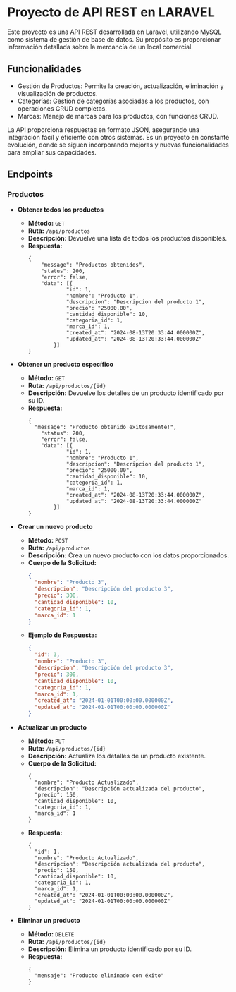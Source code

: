 # Proyecto de API REST en LARAVEL
Este proyecto es una API REST desarrollada en Laravel, utilizando MySQL como sistema de gestión de base de datos. Su propósito es proporcionar información detallada sobre la mercancía de un local comercial.

## Funcionalidades
* Gestión de Productos: Permite la creación, actualización, eliminación y visualización de productos.
* Categorías: Gestión de categorías asociadas a los productos, con operaciones CRUD completas.
* Marcas: Manejo de marcas para los productos, con funciones CRUD.

La API proporciona respuestas en formato JSON, asegurando una integración fácil y eficiente con otros sistemas. Es un proyecto en constante evolución, donde se siguen incorporando mejoras y nuevas funcionalidades para ampliar sus capacidades.

## Endpoints
### Productos

- **Obtener todos los productos**
  - **Método:** `GET`
  - **Ruta:** `/api/productos`
  - **Descripción:** Devuelve una lista de todos los productos disponibles.
  - **Respuesta:**
    ```
    {
        "message": "Productos obtenidos",
        "status": 200,
        "error": false,
        "data": [{
                "id": 1,
                "nombre": "Producto 1",
                "descripcion": "Descripcion del producto 1",
                "precio": "25000.00",
                "cantidad_disponible": 10,
                "categoria_id": 1,
                "marca_id": 1,
                "created_at": "2024-08-13T20:33:44.000000Z",
                "updated_at": "2024-08-13T20:33:44.000000Z"
            }]
    }
    ```
- **Obtener un producto específico**
  - **Método:** `GET`
  - **Ruta:** `/api/productos/{id}`
  - **Descripción:** Devuelve los detalles de un producto identificado por su ID.
  - **Respuesta:**
    ```
    {
      "message": "Producto obtenido exitosamente!",
        "status": 200,
        "error": false,
        "data": [{
                "id": 1,
                "nombre": "Producto 1",
                "descripcion": "Descripcion del producto 1",
                "precio": "25000.00",
                "cantidad_disponible": 10,
                "categoria_id": 1,
                "marca_id": 1,
                "created_at": "2024-08-13T20:33:44.000000Z",
                "updated_at": "2024-08-13T20:33:44.000000Z"
            }]
    }
    ```
- **Crear un nuevo producto**
  - **Método:** `POST`
  - **Ruta:** `/api/productos`
  - **Descripción:** Crea un nuevo producto con los datos proporcionados.
  - **Cuerpo de la Solicitud:**
    ```json
    {
      "nombre": "Producto 3",
      "descripcion": "Descripción del producto 3",
      "precio": 300,
      "cantidad_disponible": 10,
      "categoria_id": 1,
      "marca_id": 1
    }
    ```
  - **Ejemplo de Respuesta:**
    ```json
    {
      "id": 3,
      "nombre": "Producto 3",
      "descripcion": "Descripción del producto 3",
      "precio": 300,
      "cantidad_disponible": 10,
      "categoria_id": 1,
      "marca_id": 1,
      "created_at": "2024-01-01T00:00:00.000000Z",
      "updated_at": "2024-01-01T00:00:00.000000Z"
    }
    ```

- **Actualizar un producto**
  - **Método:** `PUT`
  - **Ruta:** `/api/productos/{id}`
  - **Descripción:** Actualiza los detalles de un producto existente.
  - **Cuerpo de la Solicitud:**
    ```
    {
      "nombre": "Producto Actualizado",
      "descripcion": "Descripción actualizada del producto",
      "precio": 150,
      "cantidad_disponible": 10,
      "categoria_id": 1,
      "marca_id": 1
    }
    ```
  - **Respuesta:**
    ```
    {
      "id": 1,
      "nombre": "Producto Actualizado",
      "descripcion": "Descripción actualizada del producto",
      "precio": 150,
      "cantidad_disponible": 10,
      "categoria_id": 1,
      "marca_id": 1,
      "created_at": "2024-01-01T00:00:00.000000Z",
      "updated_at": "2024-01-01T00:00:00.000000Z"
    }
    ```

- **Eliminar un producto**
  - **Método:** `DELETE`
  - **Ruta:** `/api/productos/{id}`
  - **Descripción:** Elimina un producto identificado por su ID.
  - **Respuesta:**
    ```
    {
      "mensaje": "Producto eliminado con éxito"
    }
    ```
